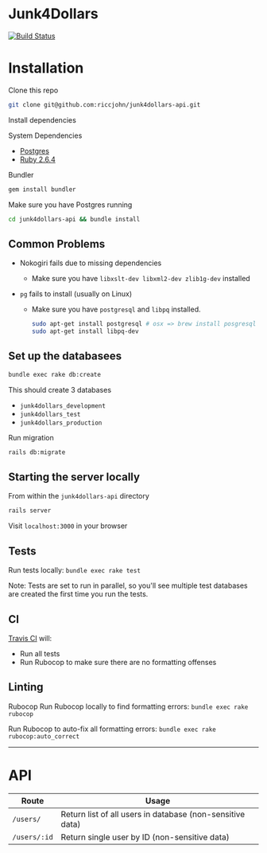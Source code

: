 # Junk4Dollars

[![Build Status](https://travis-ci.com/riccjohn/junk4dollars-api.svg?branch=master)](https://travis-ci.com/riccjohn/junk4dollars-api)

# Installation

Clone this repo

```zsh
git clone git@github.com:riccjohn/junk4dollars-api.git
```

Install dependencies

System Dependencies

- [Postgres](https://www.postgresql.org/)
- [Ruby 2.6.4](https://www.ruby-lang.org/en/documentation/installation/)

Bundler

```zsh
gem install bundler
```

Make sure you have Postgres running

```zsh
cd junk4dollars-api && bundle install
```

## Common Problems

- Nokogiri fails due to missing dependencies

  - Make sure you have `libxslt-dev libxml2-dev zlib1g-dev` installed

- `pg` fails to install (usually on Linux)
  - Make sure you have `postgresql` and `libpq` installed.
    ```zsh
    sudo apt-get install postgresql # osx => brew install posgresql
    sudo apt-get install libpq-dev
    ```

## Set up the databasees

```zsh
bundle exec rake db:create
```

This should create 3 databases

- `junk4dollars_development`
- `junk4dollars_test`
- `junk4dollars_production`

Run migration

```zsh
rails db:migrate
```

## Starting the server locally

From within the `junk4dollars-api` directory

```zsh
rails server
```

Visit `localhost:3000` in your browser

## Tests

Run tests locally: `bundle exec rake test`

Note: Tests are set to run in parallel, so you'll see multiple test databases are created the first time you run the tests.

## CI

[Travis CI](https://travis-ci.com/riccjohn/junk4dollars-api) will:

- Run all tests
- Run Rubocop to make sure there are no formatting offenses

## Linting

Rubocop
Run Rubocop locally to find formatting errors: `bundle exec rake rubocop`

Run Rubocop to auto-fix all formatting errors: `bundle exec rake rubocop:auto_correct`

---

# API

| Route        | Usage                                                     |
| ------------ | --------------------------------------------------------- |
| `/users/`    | Return list of all users in database (non-sensitive data) |
| `/users/:id` | Return single user by ID (non-sensitive data)             |
